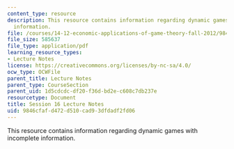 ```yaml
---
content_type: resource
description: This resource contains information regarding dynamic games with incomplete
  information.
file: /courses/14-12-economic-applications-of-game-theory-fall-2012/9846cfafd472d510cad93dfdadf2fd06_MIT14_12F12_chapter16.pdf
file_size: 585637
file_type: application/pdf
learning_resource_types:
- Lecture Notes
license: https://creativecommons.org/licenses/by-nc-sa/4.0/
ocw_type: OCWFile
parent_title: Lecture Notes
parent_type: CourseSection
parent_uid: 1d5cdcdc-df20-f36d-bd2e-c608c7db237e
resourcetype: Document
title: Session 16 Lecture Notes
uid: 9846cfaf-d472-d510-cad9-3dfdadf2fd06
---
```

This resource contains information regarding dynamic games with incomplete information.
